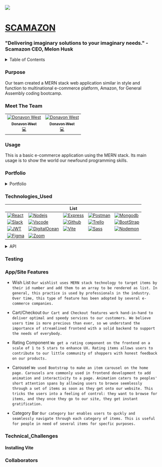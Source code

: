 <img src= 'https://i.imgur.com/rRxtGTS.png'/>

# [SCAMAZON](https://scamazon.jmsmith.me/)
### "Delivering imaginary solutions to your imaginary needs." - Scamazon CEO, Melon Husk

<details>
  <summary>Table of Contents</summary>
  <ol>
    <li>
      <a href="#about-the-project">Contents</a>
      <ul>
        <li><a href="#Purpose">Purpose</a></li>
        <li><a href="#Meet-The-Team">Meet our team</a></li>
        <li><a href="#Portfolio">Portfolio</a></li>
        <li><a href="#Technologies_Used">Technologies Used</a></li>
        <li><a href="Routing">API/Routing</a></li>
        <li><a href="#App/Site_Features">Features</a></li>
        <li><a href="#Technical_Challenges">Challenges</a></li>
        <li><a href="#Collaborators">Collaborators</a></li>
      </ul>
    </li>
    <!-- <li>
      <a href="#placeholder">placeholder</a>
      <ul>
        <li><a href="#API">API</a></li>
        <li><a href="#placeholder">placeholder</a></li>
        <li><a href="#placeholder">placeholder</a></li>
      </ul>
    </li>
    <li><a href="#placeholder">placeholder</a></li>
    <li><a href="#placeholder">placeholder</a></li>
    <li><a href="#placeholder">placeholder</a></li> -->
  </ol>
</details>

<!-- * [Purpose] (#purpose)
* [Usage] (#usage)
* [Portfolio] (#portfolio)
<!-- * [Wireframes] (#wireframes) -->
<!-- * [ERD] (#ERD)
* [Trello_Board] (#trello-board) -->
<!-- * [Technologies_Used] (#technologies-used)
<!-- * [API] (#api) -->
<!-- * [API/Routing] (#api/routing)
* [Testing] (#testing)
* [App_Features]  (#app-features) /*(mentions the function names, type of function (if applicable(i.e. Callback, loop, closure)) what it does, type of request it sends (if applicable), or any other information)*/
* [Technical_Challenges] (#technical-challenges)
* [Collaborators] (#collaborators) --> 

### Purpose 

Our team created a MERN stack web application similar in style and function to multinational e-commerce platform, Amazon, for General Assembly coding bootcamp. 

### Meet The Team
<table>
  <tr>
<td align="center"><a href="http://donavon.com"><img src="https://i.imgur.com/XhlTpTz.png" width="100px;" alt="Donavon West"/><br /><sub><b>Donavon West</b></sub></a><br /><a href="https://github.com/codesandbox/codesandbox-client/commits?author=donavon" title="Code">💻</a></td>
<td align="center"><a href="http://donavon.com"><img src="https://avatars0.githubusercontent.com/u/887639?v=3" width="100px;" alt="Donavon West"/><br /><sub><b>Donavon West</b></sub></a><br /><a href="https://github.com/codesandbox/codesandbox-client/commits?author=donavon" title="Code">💻</a></td>
  </tr>
</table>

### Usage

This is a basic e-commerce application using the MERN stack. Its main usage is to show the world our newfound programming skills. 

### Portfolio 

<details id ="Portfolio" >
  <summary>Portfolio</summary>
  
  ## Portfolio
  
  1. Wireframes 

  ##### Landing Page
  ![Landing Page](./public/img/scamazon-landing-page-correct.png)

  ##### Items List
  ![Items List](./public/img/Items-Page.png)

  ##### Item Detail
  ![Item Detail](./public/img/Item-Detail.png)

  ##### Cart
  ![Cart](./public/img/Cart.png)

  ##### My Orders
  ![My Orders](./public/img/My-Orders.png)

  ##### Wishlist
  ![Wishlist](./public/img/Wishlist.png)

  ##### Checkout
  ![Checkout](./public/img/Checkout.png)

  ##### Login/Sign Up
  ![Login](./public/img/Login.png)
  ![Sign Up](./public/img/Sign-Up.png)

  ##### My Account
  ![My Account](./public/img/My-Account.png)

  ##### Contact
  ![Contact](./public/img/Contact-Us.png)

  #### Misc
  ![About](./public/img/About.png)
  ![Career](./public/img/Careers.png)
  ![CorpV](./public/img/Corporate-Values.png)
  ![History](./public/img/History.png)
  ![Jobopen](./public/img/Job-Openings.png)
  ![Mission](./public/img/Mission.png)
  <img src= './public/img/Testimonies.png'/>

  <img src= './public/img/Working-for-Scamazon.png'/>
  
  2. ERD 

  3. Trello
      https://trello.com/b/9bIYwNbL/scamazon
      <img src= './public/img/trello.png'/>

</details>




### Technologies_Used

|         |         | List    |         |         |
| ------- | ------- | ------- | ------- | ------- |
| [![React][React.js]][React-url] | [![Nodejs][Node.js]][Node-url] | [![Express][Express]][Express-url] | [![Postman][Postman]][Postman-url] | [![Mongodb][Mongodb]][Mongodb-url] |
| [![Slack][Slack]][Slack-url] | [![Vscode][Vscode]][Vscode-url] | [![Github][Github]][Github-url] | [![Trello][Trello]][Trello-url] | [![BootStrap][BootStrap]][BootStrap-url] |
| [![JWT][JWT]][JWT-url] | [![DigitalOcean][DigitalOcean]][DigitalOcean-url] | [![Vite][Vite]][Vite-url] | [![Sass][Sass]][Sass-url] | [![Nodemon][Nodemon]][Nodemon-url] |
| [![Figma][Figma]][Figma-url] | [![Zoom][Zoom]][Zoom-url] | | | |


<details id ="API" >
  <summary>API</summary>

- USER ROUTES

| **HTTP Method** | **End Point**    |    **Action**     |
| :-------------- | :--------------: | ----------------: |
| POST            | /user            | Creates user      |
| POST            | /user/login      | Logs in user      |
| POST            | /user/logout/:id | Logs out user     |
| DELETE          | /user/:id        | Delete user       |
| PUT             | /user/:id        | Update user       |
| GET             | /user/:id        | Get user info     |



- ORDER ROUTES

| **HTTP Method** | **End Point**    |    **Action**     |
| :-------------- | :--------------: | ----------------: |
| GET             | /orders/cart            | get cart info       |
| GET             | /orders/history         | orders history      |
| POST            | /orders/cart/items/:id  | add item to cart    |
| POST            | /orders/checkout        | checkout cart       |
| PUT             | /cart/qty               | setItemQty cart     |


- ITEMS ROUTES

| **HTTP Method** | **End Point**    |    **Action**     |
| :-------------- | :--------------: | ----------------: |
| GET             | /items           | get items info    |
| GET             | /items/:id       | get one item info |

- WISHLIST ROUTES


| **HTTP Method** | **End Point**    |    **Action**         |
| :-------------- | :--------------: | ---------------------:|
| GET             | /                | Gets the wish list    |
| POST            | /:id             | Adds to wish list     |
| DELETE          | /:id             | Delete from wish list |


</details>



### Testing

### App/Site Features 

- Wish List 
  `Our wishlist uses MERN stack technology to target items by their id number and add them to an array to be rendered as list. In general, this practice is used by professionals in the industry. Over time, this type of feature has been adopted by several e-commerce companies.` 
- Cart/Checkout 
  `Our Cart and Checkout features work hand-in-hand to deliver optimal and speedy services to our customers. We believe users time is more precious than ever, so we understand the importance of streamlined frontend with a solid backend to support the needs of everybody.`

- Rating Component 
  `We get a rating component on the frontend on a scale of 1 to 5 stars to enhance UX. Rating items allows users to contribute to our little community of shoppers with honest feedback on our products.`
- Carousel 
  `We used Bootstrap to make an item carousel on the home page. Carousels are commonly used in frontend development to add animation and interactivity to a page. Animation caters to peoples' short attention spans by allowing users to browse seemlessly through a set of items as soon as they get onto our website. This tricks the users into a feeling of control: they want to browse for items, and they once they go to our site, they get instant gratification.`
- Category Bar
  `Our category bar enables users to quckly and seamlessly navigate through each category of items. This is useful for people in need of several items for specfic purposes.`

### Technical_Challenges

   #### Installing Vite 


### Collaborators 

  

<!--Links For Stuff-->

[React.js]: https://img.shields.io/badge/React-20232A?style=for-the-badge&logo=react&logoColor=61DAFB

[React-url]: https://reactjs.org/

[Node.js]: https://img.shields.io/badge/Node.js-43853D?style=for-the-badge&logo=node.js&logoColor=white

[Node-url]: https://nodejs.org/en/

[Express]: https://img.shields.io/badge/Express.js-404D59?style=for-the-badge

[Express-url]: https://expressjs.com/

[Postman]: https://img.shields.io/badge/Postman-FF6C37?style=for-the-badge&logo=postman&logoColor=white

[Postman-url]: https://www.postman.com/

[Mongodb]: https://img.shields.io/badge/MongoDB-%234ea94b.svg?style=for-the-badge&logo=mongodb&logoColor=white

[Mongodb-url]: https://www.mongodb.com/

[Slack]: https://img.shields.io/badge/Slack-4A154B?style=for-the-badge&logo=slack&logoColor=white

[Slack-url]: https://slack.com/

[Vscode]: https://img.shields.io/badge/Visual%20Studio%20Code-0078d7.svg?style=for-the-badge&logo=visual-studio-code&logoColor=white

[Vscode-url]: https://code.visualstudio.com/

[Github]: https://img.shields.io/badge/github-%23121011.svg?style=for-the-badge&logo=github&logoColor=white

[Github-url]: https://github.com/

[Trello]: https://img.shields.io/badge/Trello-%23026AA7.svg?style=for-the-badge&logo=Trello&logoColor=white

[Trello-url]: https://trello.com/

[Bootstrap]: https://img.shields.io/badge/bootstrap-%238511FA.svg?style=for-the-badge&logo=bootstrap&logoColor=white

[Bootstrap-url]:https://getbootstrap.com/

[JWT]: https://img.shields.io/badge/JWT-black?style=for-the-badge&logo=JSON%20web%20tokens

[JWT-url]: https://jwt.io/

[DigitalOcean]: https://img.shields.io/badge/DigitalOcean-%230167ff.svg?style=for-the-badge&logo=digitalOcean&logoColor=white

[DigitalOcean-url]: https://www.digitalocean.com/

[Gulp]: https://img.shields.io/badge/GULP-%23CF4647.svg?style=for-the-badge&logo=gulp&logoColor=white

[Gulp-url]: https://gulpjs.com/

[Babel]: https://img.shields.io/badge/Babel-F9DC3e?style=for-the-badge&logo=babel&logoColor=black

[Babel-url]: https://babeljs.io/

[Nodemon]: https://img.shields.io/badge/NODEMON-%23323330.svg?style=for-the-badge&logo=nodemon&logoColor=%BBDEAD

[Nodemon-url]: https://nodemon.io/

[Webpack]: https://img.shields.io/badge/webpack-%238DD6F9.svg?style=for-the-badge&logo=webpack&logoColor=black

[Webpack-url]: https://webpack.js.org/

[Vite]: https://img.shields.io/badge/vite-%23646CFF.svg?style=for-the-badge&logo=vite&logoColor=white

[Vite-url]: https://vitejs.dev/

[Sass]: https://img.shields.io/badge/SASS-hotpink.svg?style=for-the-badge&logo=SASS&logoColor=white

[Sass-url]: https://sass-lang.com/

[Storybook]: https://img.shields.io/badge/-Storybook-FF4785?style=for-the-badge&logo=storybook&logoColor=white

[Storybook-url]: https://storybook.js.org/

[Figma]: https://img.shields.io/badge/figma-%23F24E1E.svg?style=for-the-badge&logo=figma&logoColor=white

[Figma-url]: figma.com

[Zoom]: https://img.shields.io/badge/Zoom-2D8CFF?style=for-the-badge&logo=zoom&logoColor=white

[Zoom-url]: zoom.us